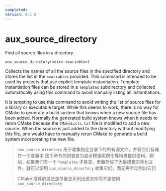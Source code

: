 ```yaml
---
completed: 
version: 4.1.0
---
```

# aux_source_directory
Find all source files in a directory.

```
aux_source_directory(<dir> <variable>)
```

Collects the names of all the source files in the specified directory and stores the list in the `<variable>` provided. This command is intended to be used by projects that use explicit template instantiation. Template instantiation files can be stored in a `Templates` subdirectory and collected automatically using this command to avoid manually listing all instantiations.

It is tempting to use this command to avoid writing the list of source files for a library or executable target. While this seems to work, there is no way for CMake to generate a build system that knows when a new source file has been added. Normally the generated build system knows when it needs to rerun CMake because the `CMakeLists.txt` file is modified to add a new source. When the source is just added to the directory without modifying this file, one would have to manually rerun CMake to generate a build system incorporating the new file.

>  `aux_source_directory` 用于收集指定目录下的所有源文件，并将它们存储在一个变量中
>  这个命令的初衷是为显示模板实例化等场景提供便利，例如，如果我们有一个 `Templates` 子目录，里面存放了大量模板实例化文件，就可以使用 `aux_source_directory` 收集它们，而无需手动列出它们

>  CMake 推荐的做法是尽量显示列出源文件而不是使用 `aux_source_directory`
